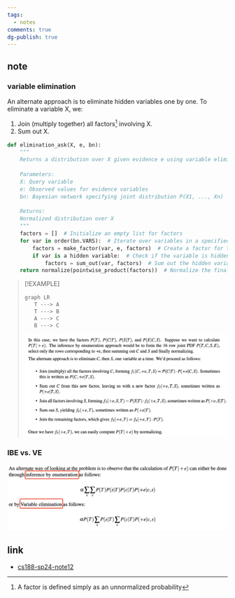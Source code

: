 ```yaml
---
tags:
  - notes
comments: true
dg-publish: true
---
```


## note

### variable elimination

An alternate approach is to eliminate hidden variables one by one. To eliminate a variable X, we: 
1. Join (multiply together) all factors[^1] involving X. 
2. Sum out X.

[^1]: A factor is defined simply as an unnormalized probability

```python title="variable elimination"
def elimination_ask(X, e, bn):
    """
    Returns a distribution over X given evidence e using variable elimination.
    
    Parameters:
    X: Query variable
    e: Observed values for evidence variables
    bn: Bayesian network specifying joint distribution P(X1, ..., Xn)
    
    Returns:
    Normalized distribution over X
    """
    factors = []  # Initialize an empty list for factors
    for var in order(bn.VARS):  # Iterate over variables in a specified order
        factors = make_factor(var, e, factors)  # Create a factor for the current variable
        if var is a hidden variable:  # Check if the variable is hidden
            factors = sum_out(var, factors)  # Sum out the hidden variable from factors
    return normalize(pointwise_product(factors))  # Normalize the final distribution
```

> [!EXAMPLE]
>
> ```mermaid
> graph LR
>    T ---> A
>    T ---> B
>    A ---> C
>    B ---> C
> ```
> 
> ![](attachments/12-Variable_Elimination-1.png)

### IBE vs. VE

![](attachments/12-Variable_Elimination.png)

## link

- [cs188-sp24-note12](https://inst.eecs.berkeley.edu/~cs188/sp24/assets/notes/cs188-sp24-note12.pdf) 